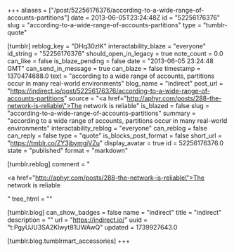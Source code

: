 +++
aliases = ["/post/52256176376/according-to-a-wide-range-of-accounts-partitions"]
date = 2013-06-05T23:24:48Z
id = "52256176376"
slug = "according-to-a-wide-range-of-accounts-partitions"
type = "tumblr-quote"

[tumblr]
reblog_key = "DHq30zlK"
interactability_blaze = "everyone"
id_string = "52256176376"
should_open_in_legacy = true
note_count = 0.0
can_like = false
is_blaze_pending = false
date = "2013-06-05 23:24:48 GMT"
can_send_in_message = true
can_blaze = false
timestamp = 1370474688.0
text = "according to a wide range of accounts, partitions occur in many real-world environments"
blog_name = "indirect"
post_url = "https://indirect.io/post/52256176376/according-to-a-wide-range-of-accounts-partitions"
source = "<a href=\"http://aphyr.com/posts/288-the-network-is-reliable\">The network is reliable</a>"
is_blazed = false
slug = "according-to-a-wide-range-of-accounts-partitions"
summary = "according to a wide range of accounts, partitions occur in many real-world environments"
interactability_reblog = "everyone"
can_reblog = false
can_reply = false
type = "quote"
is_blocks_post_format = false
short_url = "https://tmblr.co/ZY3jbymgjVZu"
display_avatar = true
id = 52256176376.0
state = "published"
format = "markdown"

[tumblr.reblog]
comment = "<p><a href=\"http://aphyr.com/posts/288-the-network-is-reliable\">The network is reliable</a></p>"
tree_html = ""

[tumblr.blog]
can_show_badges = false
name = "indirect"
title = "indirect"
description = ""
url = "https://indirect.io/"
uuid = "t:PgyUJU3SA2Klwyt81UWAwQ"
updated = 1739927643.0

[tumblr.blog.tumblrmart_accessories]
+++
